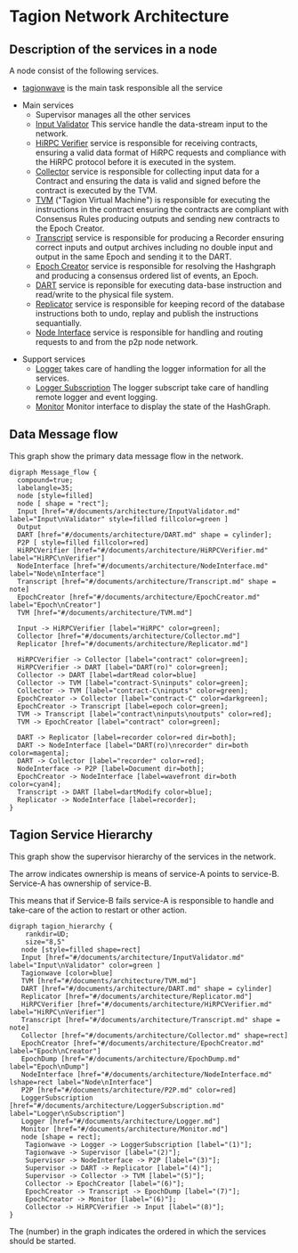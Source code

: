 # Tagion Network Architecture

## Description of the services in a node
A node consist of the following services.


* [tagionwave](/src/bin-wave/README.md) is the main task responsible all the service
- Main services
	- Supervisor manages all the other services
    - [Input Validator](/documents/architecture/InputValidator.md) This service handle the data-stream input to the network.
    - [HiRPC Verifier](/documents/architecture/HiRPCVerifier.md) service is responsible for receiving contracts, ensuring a valid data format of HiRPC requests and compliance with the HiRPC protocol before it is executed in the system. 
	- [Collector](/documents/architecture/Collector.md) service is responsible for collecting input data for a Contract and ensuring the data is valid and signed before the contract is executed by the TVM.
	- [TVM](/documents/architecture/TVM.md) ("Tagion Virtual Machine") is responsible for executing the instructions in the contract ensuring the contracts are compliant with Consensus Rules producing outputs and sending new contracts to the Epoch Creator.
	- [Transcript](/documents/architecture/Transcript.md) service is responsible for producing a Recorder ensuring correct inputs and output archives including no double input and output in the same Epoch and sending it to the DART.
	- [Epoch Creator](/documents/architecture/EpochCreator.md) service is responsible for resolving the Hashgraph and producing a consensus ordered list of events, an Epoch. 
	- [DART](/documents/architecture/DART.md "Distributed Archive of Random Transactions") service is reponsible for executing data-base instruction and read/write to the physical file system.
	- [Replicator](/documents/architecture/Replicator.md) service is responsible for keeping record of the database instructions both to undo, replay and publish the instructions sequantially.
	- [Node Interface](/documents/architecture/NodeInterface.md) service is responsible for handling and routing requests to and from the p2p node network.

* Support services
	- [Logger](/documents/architecture/Logger.md) takes care of handling the logger information for all the services.
	- [Logger Subscription](/documents/architecture/LoggerSubscription.md) The logger subscript take care of handling remote logger and event logging.
	- [Monitor](/documents/architecture/Monitor.md) Monitor interface to display the state of the HashGraph.


## Data Message flow
This graph show the primary data message flow in the network.

```graphviz
digraph Message_flow {
  compound=true;
  labelangle=35;
  node [style=filled]
  node [ shape = "rect"];
  Input [href="#/documents/architecture/InputValidator.md" label="Input\nValidator" style=filled fillcolor=green ]
  Output 
  DART [href="#/documents/architecture/DART.md" shape = cylinder];
  P2P [ style=filled fillcolor=red]
  HiRPCVerifier [href="#/documents/architecture/HiRPCVerifier.md"  label="HiRPC\nVerifier"]
  NodeInterface [href="#/documents/architecture/NodeInterface.md"  label="Node\nInterface"]
  Transcript [href="#/documents/architecture/Transcript.md" shape = note]
  EpochCreator [href="#/documents/architecture/EpochCreator.md" label="Epoch\nCreator"]
  TVM [href="#/documents/architecture/TVM.md"]

  Input -> HiRPCVerifier [label="HiRPC" color=green];
  Collector [href="#/documents/architecture/Collector.md"]
  Replicator [href="#/documents/architecture/Replicator.md"]

  HiRPCVerifier -> Collector [label="contract" color=green];
  HiRPCVerifier -> DART [label="DART(ro)" color=green];
  Collector -> DART [label=dartRead color=blue]
  Collector -> TVM [label="contract-S\ninputs" color=green];
  Collector -> TVM [label="contract-C\ninputs" color=green];
  EpochCreator -> Collector [label="contract-C" color=darkgreen];
  EpochCreator -> Transcript [label=epoch color=green];
  TVM -> Transcript [label="contract\ninputs\noutputs" color=red];
  TVM -> EpochCreator [label="contract" color=green];
  
  DART -> Replicator [label=recorder color=red dir=both];
  DART -> NodeInterface [label="DART(ro)\nrecorder" dir=both color=magenta];
  DART -> Collector [label="recorder" color=red];
  NodeInterface -> P2P [label=Document dir=both];
  EpochCreator -> NodeInterface [label=wavefront dir=both color=cyan4];
  Transcript -> DART [label=dartModify color=blue];
  Replicator -> NodeInterface [label=recorder];
}
```

## Tagion Service Hierarchy

This graph show the supervisor hierarchy of the services in the network.

The arrow indicates ownership is means of service-A points to service-B. Service-A has ownership of service-B.

This means that if Service-B fails service-A is responsible to handle and take-care of the action to restart or other action.


```graphviz
digraph tagion_hierarchy {
    rankdir=UD;
    size="8,5"
   node [style=filled shape=rect]
   Input [href="#/documents/architecture/InputValidator.md" label="Input\nValidator" color=green ]
   Tagionwave [color=blue]
   TVM [href="#/documents/architecture/TVM.md"] 
   DART [href="#/documents/architecture/DART.md" shape = cylinder]
   Replicator [href="#/documents/architecture/Replicator.md"] 
   HiRPCVerifier [href="#/documents/architecture/HiRPCVerifier.md" label="HiRPC\nVerifier"]
   Transcript [href="#/documents/architecture/Transcript.md" shape = note]
   Collector [href="#/documents/architecture/Collector.md" shape=rect]
   EpochCreator [href="#/documents/architecture/EpochCreator.md" label="Epoch\nCreator"]
   EpochDump [href="#/documents/architecture/EpochDump.md" label="Epoch\nDump"]
   NodeInterface [href="#/documents/architecture/NodeInterface.md" lshape=rect label="Node\nInterface"]
   P2P [href="#/documents/architecture/P2P.md" color=red]
   LoggerSubscription [href="#/documents/architecture/LoggerSubscription.md" label="Logger\nSubscription"]
   Logger [href="#/documents/architecture/Logger.md"] 
   Monitor [href="#/documents/architecture/Monitor.md"] 
   node [shape = rect];
	Tagionwave -> Logger -> LoggerSubscription [label="(1)"];
	Tagionwave -> Supervisor [label="(2)"];
	Supervisor -> NodeInterface -> P2P [label="(3)"];
	Supervisor -> DART -> Replicator [label="(4)"];
    Supervisor -> Collector -> TVM [label="(5)"];
    Collector -> EpochCreator [label="(6)"];
	EpochCreator -> Transcript -> EpochDump [label="(7)"];
	EpochCreator -> Monitor [label="(6)"];
	Collector -> HiRPCVerifier -> Input [label="(8)"];
}
```

The (number) in the graph indicates the ordered in which the services should be started.

